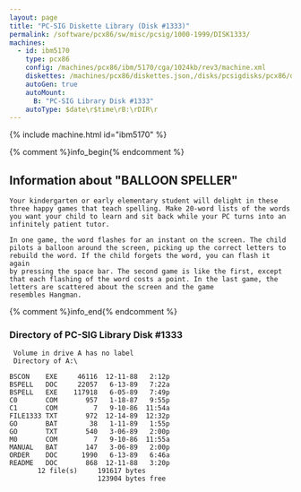 ```yaml
---
layout: page
title: "PC-SIG Diskette Library (Disk #1333)"
permalink: /software/pcx86/sw/misc/pcsig/1000-1999/DISK1333/
machines:
  - id: ibm5170
    type: pcx86
    config: /machines/pcx86/ibm/5170/cga/1024kb/rev3/machine.xml
    diskettes: /machines/pcx86/diskettes.json,/disks/pcsigdisks/pcx86/diskettes.json
    autoGen: true
    autoMount:
      B: "PC-SIG Library Disk #1333"
    autoType: $date\r$time\rB:\rDIR\r
---
```


{% include machine.html id="ibm5170" %}

{% comment %}info_begin{% endcomment %}

## Information about "BALLOON SPELLER"

    Your kindergarten or early elementary student will delight in these
    three happy games that teach spelling. Make 20-word lists of the words
    you want your child to learn and sit back while your PC turns into an
    infinitely patient tutor.
    
    In one game, the word flashes for an instant on the screen. The child
    pilots a balloon around the screen, picking up the correct letters to
    rebuild the word. If the child forgets the word, you can flash it again
    by pressing the space bar. The second game is like the first, except
    that each flashing of the word costs a point. In the last game, the
    letters are scattered about the screen and the game
    resembles Hangman.
{% comment %}info_end{% endcomment %}


### Directory of PC-SIG Library Disk #1333

     Volume in drive A has no label
     Directory of A:\

    BSCON    EXE     46116  12-11-88   2:12p
    BSPELL   DOC     22057   6-13-89   7:22a
    BSPELL   EXE    117918   6-05-89   7:49p
    C0       COM       957   1-18-87   9:55p
    C1       COM         7   9-10-86  11:54a
    FILE1333 TXT       972  12-14-89  12:32p
    GO       BAT        38   1-11-89   1:55p
    GO       TXT       540   3-06-89   2:00p
    M0       COM         7   9-10-86  11:55a
    MANUAL   BAT       147   3-06-89   2:00p
    ORDER    DOC      1990   6-13-89   6:46a
    README   DOC       868  12-11-88   3:20p
           12 file(s)     191617 bytes
                          123904 bytes free

